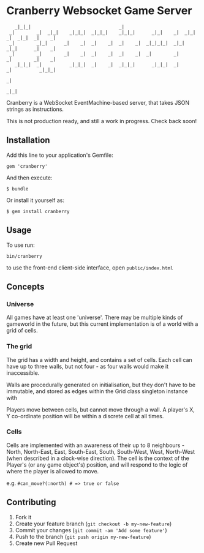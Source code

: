 Cranberry Websocket Game Server
===============================
                                                                                           
       _|_|_|                                _|                                                
     _|        _|  _|_|    _|_|_|  _|_|_|    _|_|_|      _|_|    _|  _|_|  _|  _|_|  _|    _|  
     _|        _|_|      _|    _|  _|    _|  _|    _|  _|_|_|_|  _|_|      _|_|      _|    _|  
     _|        _|        _|    _|  _|    _|  _|    _|  _|        _|        _|        _|    _|  
       _|_|_|  _|          _|_|_|  _|    _|  _|_|_|      _|_|_|  _|        _|          _|_|_|  
                                                                                           _|  
                                                                                       _|_|    

Cranberry is a WebSocket EventMachine-based server, that takes JSON strings as instructions.

This is not production ready, and still a work in progress. Check back soon!

## Installation

Add this line to your application's Gemfile:

    gem 'cranberry'

And then execute:

    $ bundle

Or install it yourself as:

    $ gem install cranberry

## Usage

To use run:

    bin/cranberry


to use the front-end client-side interface, open ``public/index.html``

## Concepts

### Universe

All games have at least one 'universe'. There may be multiple kinds of gameworld in the future, but this current implementation is of a world with a grid of cells.

### The grid

The grid has a width and height, and contains a set of cells. Each cell can have up to three walls, but not four - as four walls would make it inaccessible.

Walls are procedurally generated on initialisation, but they don't have to be immutable, and stored as edges within the Grid class singleton instance with 

Players move between cells, but cannot move through a wall. A player's X, Y co-ordinate position will be within a discrete cell at all times.

### Cells

Cells are implemented with an awareness of their up to 8 neighbours - North, North-East, East, South-East, South, South-West, West, North-West (when described in a clock-wise direction). The cell is the context of the Player's (or any game object's) position, and will respond to the logic of where the player is allowed to move.

e.g. ``#can_move?(:north) # => true or false``

## Contributing

1. Fork it
2. Create your feature branch (`git checkout -b my-new-feature`)
3. Commit your changes (`git commit -am 'Add some feature'`)
4. Push to the branch (`git push origin my-new-feature`)
5. Create new Pull Request
